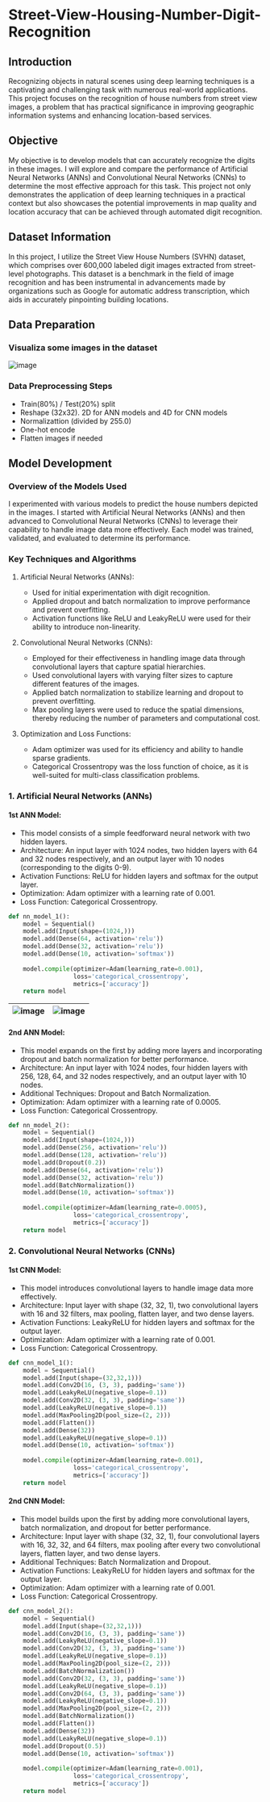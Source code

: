 # Street-View-Housing-Number-Digit-Recognition

## Introduction
Recognizing objects in natural scenes using deep learning techniques is a captivating and challenging task with numerous real-world applications. This project focuses on the recognition of house numbers from street view images, a problem that has practical significance in improving geographic information systems and enhancing location-based services.

## Objective
My objective is to develop models that can accurately recognize the digits in these images. I will explore and compare the performance of Artificial Neural Networks (ANNs) and Convolutional Neural Networks (CNNs) to determine the most effective approach for this task. This project not only demonstrates the application of deep learning techniques in a practical context but also showcases the potential improvements in map quality and location accuracy that can be achieved through automated digit recognition.

## Dataset Information
In this project, I utilize the Street View House Numbers (SVHN) dataset, which comprises over 600,000 labeled digit images extracted from street-level photographs. This dataset is a benchmark in the field of image recognition and has been instrumental in advancements made by organizations such as Google for automatic address transcription, which aids in accurately pinpointing building locations.

## Data Preparation
### Visualiza some images in the dataset
![image](https://github.com/leonlin97/Street-View-Housing-Number-Digit-Recognition/assets/142073522/130988b0-7d64-4195-ac19-543965b28b9e)

### Data Preprocessing Steps
- Train(80%) / Test(20%) split
- Reshape (32x32). 2D for ANN models and 4D for CNN models
- Normalizattion (divided by 255.0)
- One-hot encode
- Flatten images if needed

## Model Development
### Overview of the Models Used
I experimented with various models to predict the house numbers depicted in the images. I started with Artificial Neural Networks (ANNs) and then advanced to Convolutional Neural Networks (CNNs) to leverage their capability to handle image data more effectively. Each model was trained, validated, and evaluated to determine its performance.

### Key Techniques and Algorithms
1. Artificial Neural Networks (ANNs):

    - Used for initial experimentation with digit recognition.
    - Applied dropout and batch normalization to improve performance and prevent overfitting.
    - Activation functions like ReLU and LeakyReLU were used for their ability to introduce non-linearity.

2. Convolutional Neural Networks (CNNs):

    - Employed for their effectiveness in handling image data through convolutional layers that capture spatial hierarchies.
    - Used convolutional layers with varying filter sizes to capture different features of the images.
    - Applied batch normalization to stabilize learning and dropout to prevent overfitting.
    - Max pooling layers were used to reduce the spatial dimensions, thereby reducing the number of parameters and computational cost.

3. Optimization and Loss Functions:

    - Adam optimizer was used for its efficiency and ability to handle sparse gradients.
    - Categorical Crossentropy was the loss function of choice, as it is well-suited for multi-class classification problems.

### 1. Artificial Neural Networks (ANNs)
#### 1st ANN Model:
- This model consists of a simple feedforward neural network with two hidden layers.
- Architecture: An input layer with 1024 nodes, two hidden layers with 64 and 32 nodes respectively, and an output layer with 10 nodes (corresponding to the digits 0-9).
- Activation Functions: ReLU for hidden layers and softmax for the output layer.
- Optimization: Adam optimizer with a learning rate of 0.001.
- Loss Function: Categorical Crossentropy.

```python
def nn_model_1():
    model = Sequential()
    model.add(Input(shape=(1024,)))
    model.add(Dense(64, activation='relu'))
    model.add(Dense(32, activation='relu'))
    model.add(Dense(10, activation='softmax'))
    
    model.compile(optimizer=Adam(learning_rate=0.001),
                  loss='categorical_crossentropy',
                  metrics=['accuracy'])
    return model
```
|![image](https://github.com/leonlin97/Street-View-Housing-Number-Digit-Recognition/assets/142073522/9a6c8e80-fc7a-409b-80d7-4cf6e0344a12) | ![image](https://github.com/leonlin97/Street-View-Housing-Number-Digit-Recognition/assets/142073522/41d61a35-e5d1-4635-a523-ac75db5f21b7) |
| --- | --- |



#### 2nd ANN Model:
- This model expands on the first by adding more layers and incorporating dropout and batch normalization for better performance.
- Architecture: An input layer with 1024 nodes, four hidden layers with 256, 128, 64, and 32 nodes respectively, and an output layer with 10 nodes.
- Additional Techniques: Dropout and Batch Normalization.
- Optimization: Adam optimizer with a learning rate of 0.0005.
- Loss Function: Categorical Crossentropy.

```python
def nn_model_2():
    model = Sequential()
    model.add(Input(shape=(1024,)))
    model.add(Dense(256, activation='relu'))
    model.add(Dense(128, activation='relu'))
    model.add(Dropout(0.2))
    model.add(Dense(64, activation='relu'))
    model.add(Dense(32, activation='relu'))
    model.add(BatchNormalization())
    model.add(Dense(10, activation='softmax'))
    
    model.compile(optimizer=Adam(learning_rate=0.0005),
                  loss='categorical_crossentropy',
                  metrics=['accuracy'])
    return model
```

### 2. Convolutional Neural Networks (CNNs)
#### 1st CNN Model:
- This model introduces convolutional layers to handle image data more effectively.
- Architecture: Input layer with shape (32, 32, 1), two convolutional layers with 16 and 32 filters, max pooling, flatten layer, and two dense layers.
- Activation Functions: LeakyReLU for hidden layers and softmax for the output layer.
- Optimization: Adam optimizer with a learning rate of 0.001.
- Loss Function: Categorical Crossentropy.

```python
def cnn_model_1():
    model = Sequential()
    model.add(Input(shape=(32,32,1)))
    model.add(Conv2D(16, (3, 3), padding='same'))
    model.add(LeakyReLU(negative_slope=0.1))
    model.add(Conv2D(32, (3, 3), padding='same'))
    model.add(LeakyReLU(negative_slope=0.1))
    model.add(MaxPooling2D(pool_size=(2, 2)))
    model.add(Flatten())
    model.add(Dense(32))
    model.add(LeakyReLU(negative_slope=0.1))
    model.add(Dense(10, activation='softmax'))
    
    model.compile(optimizer=Adam(learning_rate=0.001),
                  loss='categorical_crossentropy',
                  metrics=['accuracy'])
    return model
```

#### 2nd CNN Model:
- This model builds upon the first by adding more convolutional layers, batch normalization, and dropout for better performance.
- Architecture: Input layer with shape (32, 32, 1), four convolutional layers with 16, 32, 32, and 64 filters, max pooling after every two convolutional layers, flatten layer, and two dense layers.
- Additional Techniques: Batch Normalization and Dropout.
- Activation Functions: LeakyReLU for hidden layers and softmax for the output layer.
- Optimization: Adam optimizer with a learning rate of 0.001.
- Loss Function: Categorical Crossentropy.

```python
def cnn_model_2():
    model = Sequential()
    model.add(Input(shape=(32,32,1)))
    model.add(Conv2D(16, (3, 3), padding='same'))
    model.add(LeakyReLU(negative_slope=0.1))
    model.add(Conv2D(32, (3, 3), padding='same'))
    model.add(LeakyReLU(negative_slope=0.1))
    model.add(MaxPooling2D(pool_size=(2, 2)))
    model.add(BatchNormalization())
    model.add(Conv2D(32, (3, 3), padding='same'))
    model.add(LeakyReLU(negative_slope=0.1))
    model.add(Conv2D(64, (3, 3), padding='same'))
    model.add(LeakyReLU(negative_slope=0.1))
    model.add(MaxPooling2D(pool_size=(2, 2)))
    model.add(BatchNormalization())
    model.add(Flatten())
    model.add(Dense(32))
    model.add(LeakyReLU(negative_slope=0.1))
    model.add(Dropout(0.5))
    model.add(Dense(10, activation='softmax'))
    
    model.compile(optimizer=Adam(learning_rate=0.001),
                  loss='categorical_crossentropy',
                  metrics=['accuracy'])
    return model
```


